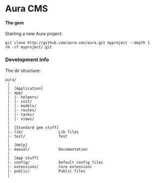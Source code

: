 # Aura CMS
#### The gem

Starting a new Aura project:

    git clone http://github.com/aura-cms/aura.git myproject --depth 1
    rm -rf myproject/.git

### Development info

The dir structure:

    aura/
     |
     |  [Application]
     |- app/
     |  |- helpers/
     |  |- init/
     |  |- models/
     |  |- routes/
     |  |- tasks/
     |  |- views/
     |
     |  [Standard gem stuff]
     |- lib/                Lib files
     |- test/               Test
     |
     |  [Help]
     |- manual/             Documentation
     |
     |  [App stuff]
     |- config/             Default config files
     |- extensions/         Core extensions
     |- public/             Public files
     |

